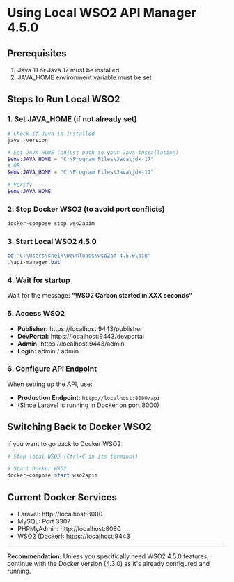 # Using Local WSO2 API Manager 4.5.0

## Prerequisites
1. Java 11 or Java 17 must be installed
2. JAVA_HOME environment variable must be set

## Steps to Run Local WSO2

### 1. Set JAVA_HOME (if not already set)
```powershell
# Check if Java is installed
java -version

# Set JAVA_HOME (adjust path to your Java installation)
$env:JAVA_HOME = "C:\Program Files\Java\jdk-17"
# OR
$env:JAVA_HOME = "C:\Program Files\Java\jdk-11"

# Verify
$env:JAVA_HOME
```

### 2. Stop Docker WSO2 (to avoid port conflicts)
```powershell
docker-compose stop wso2apim
```

### 3. Start Local WSO2 4.5.0
```powershell
cd "C:\Users\sheik\Downloads\wso2am-4.5.0\bin"
.\api-manager.bat
```

### 4. Wait for startup
Wait for the message: **"WSO2 Carbon started in XXX seconds"**

### 5. Access WSO2
- **Publisher:** https://localhost:9443/publisher
- **DevPortal:** https://localhost:9443/devportal
- **Admin:** https://localhost:9443/admin
- **Login:** admin / admin

### 6. Configure API Endpoint
When setting up the API, use:
- **Production Endpoint:** `http://localhost:8000/api`
- (Since Laravel is running in Docker on port 8000)

## Switching Back to Docker WSO2

If you want to go back to Docker WSO2:

```powershell
# Stop local WSO2 (Ctrl+C in its terminal)

# Start Docker WSO2
docker-compose start wso2apim
```

## Current Docker Services
- Laravel: http://localhost:8000
- MySQL: Port 3307
- PHPMyAdmin: http://localhost:8080
- WSO2 (Docker): https://localhost:9443

---

**Recommendation:** Unless you specifically need WSO2 4.5.0 features, continue with the Docker version (4.3.0) as it's already configured and running.
